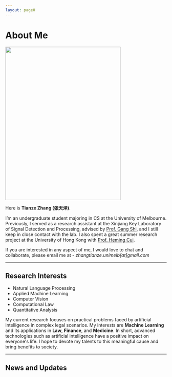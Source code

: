 ```yaml
---
layout: page0
---
```


# About Me

<img src="https://zhangtianze.com/MeJhiPli.png" class="floatpic" width="360" height="480">

Here is **Tianze Zhang (张天泽)**.

I’m an undergraduate student majoring in CS at the University of Melbourne. Previously, I served as a research assistant at the Xinjiang Key Laboratory of Signal Detection and Processing, advised by [Prof. Gang Shi](https://it.xju.edu.cn/info/1144/2113.htm), and I still keep in close contact with the lab. I also spent a great summer research project at the University of Hong Kong with [Prof. Heming Cui](https://www.cs.hku.hk/people/academic-staff/heming).

If you are interested in any aspect of me, I would love to chat and collaborate, please email me at - *zhangtianze.unimelb[at]gmail.com*

---

<!--## Academic Background

- **July 2025 - Future:** The University of Melbourne (BSc, CS)
- **Jan 2023 - June 2025:** Xinjiang Key Laboratory of Signal Detection and Processing(Research assistant)
- **Sep 2022 - June 2024:** Xinjiang University (BSc, CS)(Transfer to UniMelb)
- **July 2023 - Aug 2023:** The University of Hongkong(Summer research)

---
-->

<!--## Academic Milestones-->

<!-- Mar 2024：Very honored to receive the **Offer of Bachelor of Science** from **The University of Melbourne**. -->
<!-- July 2023：Very excited to join a **Summer reasearch** project at **The University of Hong Kong**.-->
<!-- Jan 2023：Very honored to join the **Xinjiang Key Laboratory of Signal Detection and Processing**.-->

<!--## Recommendation

- Recommendation Letter from [Prof. Gang Shi](https://it.xju.edu.cn/info/1144/2113.htm) , Xinjiang University
- Recommendation Letter from [Prof. Heming Cui](https://www.cs.hku.hk/people/academic-staff/heming) , The University of Hongkong.

---
-->

## Research Interests

- Natural Language Processing
- Applied Machine Learning
- Computer Vision
- Computational Law
- Quantitative Analysis

My current research focuses on practical problems faced by artificial intelligence in complex legal scenarios. My interests are **Machine Learning** and its applications in **Law**, **Finance**, and **Medicine**. In short, advanced technologies such as artificial intelligence have a positive impact on everyone's life. I hope to devote my talents to this meaningful cause and bring benefits to society.

---

## News and Updates

<html lang="en">
<head>
    <meta charset="UTF-8">
    <meta name="viewport" content="width=device-width, initial-scale=1.0">
    <title>学术成就时间轴 - 独立版本</title>
    <style>
        /* 独立封装的样式 - 仅影响 .academic-timeline-wrapper 内的元素 */
        .academic-timeline-wrapper {
            --ac-primary: #2c3e50;
            --ac-secondary: #3498db;
            --ac-text-light: #ecf0f1;
            --ac-bg: #fff;
            --ac-gray-light: #f8f9fa;
            --ac-gray: #6c757d;
            --ac-shadow: 0 10px 30px rgba(0,0,0,0.1);
            --ac-shadow-hover: 0 15px 40px rgba(0,0,0,0.15);
            
            font-family: system-ui, -apple-system, BlinkMacSystemFont, 'Segoe UI', sans-serif;
            background: linear-gradient(135deg, #f5f7fa 0%, #e9ecef 100%);
            color: #333;
            overflow: hidden;
            padding: 40px 20px;
            margin: 20px 0;
            border-radius: 12px;
            box-sizing: border-box;
        }

        .academic-timeline-wrapper * {
            box-sizing: border-box;
        }

        /* 主容器 */
        .academic-timeline-wrapper .academic-showcase {
            width: 100%;
            max-width: 900px;
            margin: 0 auto;
            animation: fadeInUp 0.8s ease-out;
        }

        .academic-timeline-wrapper .section-title {
            text-align: center;
            font-size: 36px;
            font-weight: 300;
            margin: 0 0 50px 0;
            color: var(--ac-primary);
            position: relative;
        }

        .academic-timeline-wrapper .section-title::after {
            content: '';
            position: absolute;
            bottom: -15px;
            left: 50%;
            transform: translateX(-50%);
            width: 60px;
            height: 3px;
            background: var(--ac-secondary);
            border-radius: 2px;
        }

        /* 内容容器 - 固定高度325px */
        .academic-timeline-wrapper .carousel-container {
            position: relative;
            height: 325px;
            border-radius: 16px;
            overflow: hidden;
            box-shadow: var(--ac-shadow);
            background: var(--ac-bg);
            display: flex;
        }

        /* 左侧成就展示区 - 70%宽度 */
        .academic-timeline-wrapper .content-panel {
            flex: 0 0 70%;
            position: relative;
            background: var(--ac-bg);
            overflow: hidden;
        }

        .academic-timeline-wrapper .achievement-wrapper {
            position: relative;
            height: 100%;
            display: flex;
            align-items: center;
            justify-content: center;
        }

        .academic-timeline-wrapper .achievement-card {
            position: absolute;
            width: 90%;
            max-width: 600px;
            padding: 35px;
            opacity: 0;
            transform: translateY(30px) scale(0.95);
            transition: all 0.6s cubic-bezier(0.4, 0, 0.2, 1);
            pointer-events: none;
            margin: 0;
        }

        .academic-timeline-wrapper .achievement-card.active {
            opacity: 1;
            transform: translateY(0) scale(1);
            pointer-events: all;
        }

        .academic-timeline-wrapper .achievement-card.prev {
            transform: translateY(-30px) scale(0.95);
        }

        .academic-timeline-wrapper .achievement-card.next {
            transform: translateY(30px) scale(0.95);
        }

        .academic-timeline-wrapper .achievement-date {
            color: var(--ac-secondary);
            font-size: 13px;
            font-weight: 600;
            text-transform: uppercase;
            letter-spacing: 1px;
            margin: 0 0 10px 0;
            display: inline-block;
            position: relative;
            padding-left: 22px;
        }

        .academic-timeline-wrapper .achievement-date::before {
            content: '';
            position: absolute;
            left: 0;
            top: 50%;
            transform: translateY(-50%);
            width: 12px;
            height: 2px;
            background: var(--ac-secondary);
        }

        .academic-timeline-wrapper .achievement-title {
            font-size: 22px;
            font-weight: 700;
            margin: 0 0 15px 0;
            color: var(--ac-primary);
            line-height: 1.3;
        }

        .academic-timeline-wrapper .achievement-description {
            font-size: 14px;
            line-height: 1.6;
            color: #5a6c7d;
            margin: 0 0 20px 0;
        }

        .academic-timeline-wrapper .achievement-tags {
            display: flex;
            flex-wrap: wrap;
            gap: 8px;
            margin: 0;
            padding: 0;
            list-style: none;
        }

        .academic-timeline-wrapper .tag {
            display: inline-block;
            padding: 4px 12px;
            background: rgba(52, 152, 219, 0.1);
            color: var(--ac-secondary);
            border-radius: 16px;
            font-size: 12px;
            font-weight: 500;
            border: 1px solid rgba(52, 152, 219, 0.2);
            transition: all 0.3s ease;
            margin: 0;
        }

        .academic-timeline-wrapper .tag:hover {
            background: var(--ac-secondary);
            color: white;
            transform: translateY(-1px);
            box-shadow: 0 3px 10px rgba(52, 152, 219, 0.3);
        }

        /* 右侧时间轴面板 - 30%宽度 */
        .academic-timeline-wrapper .timeline-panel {
            flex: 0 0 30%;
            background: var(--ac-primary);
            position: relative;
            display: flex;
            align-items: center;
            overflow: hidden;
        }

        .academic-timeline-wrapper .timeline-wrapper {
            width: 100%;
            height: 70%;
            position: relative;
            display: flex;
            flex-direction: column;
            justify-content: center;
            align-items: center;
            padding: 30px 20px;
        }

        .academic-timeline-wrapper .timeline-container {
            position: relative;
            width: 100%;
            height: 100%;
            display: flex;
            flex-direction: column;
            justify-content: center;
            gap: 25px;
            transition: transform 0.6s cubic-bezier(0.4, 0, 0.2, 1);
        }

        .academic-timeline-wrapper .timeline-item {
            position: absolute;
            width: 100%;
            padding-left: 30px;
            cursor: pointer;
            opacity: 0;
            transform: scale(0.8) translateY(0);
            transition: all 0.5s cubic-bezier(0.4, 0, 0.2, 1);
            pointer-events: none;
            margin: 0;
        }

        /* 居中显示的三个位置 */
        .academic-timeline-wrapper .timeline-item.position-prev {
            transform: translateY(-65px) scale(0.85);
            opacity: 0.4;
            pointer-events: all;
        }

        .academic-timeline-wrapper .timeline-item.position-current {
            transform: translateY(0) scale(1);
            opacity: 1;
            pointer-events: all;
        }

        .academic-timeline-wrapper .timeline-item.position-next {
            transform: translateY(65px) scale(0.85);
            opacity: 0.4;
            pointer-events: all;
        }

        .academic-timeline-wrapper .timeline-item::before {
            content: '';
            position: absolute;
            left: 0;
            top: 6px;
            width: 10px;
            height: 10px;
            background: rgba(255, 255, 255, 0.3);
            border-radius: 50%;
            border: 2px solid rgba(255, 255, 255, 0.5);
            transition: all 0.5s ease;
        }

        .academic-timeline-wrapper .timeline-item.position-current::before {
            width: 14px;
            height: 14px;
            background: var(--ac-secondary);
            border-color: var(--ac-bg);
            box-shadow: 0 0 0 3px rgba(52, 152, 219, 0.3);
            top: 3px;
        }

        .academic-timeline-wrapper .timeline-date {
            color: var(--ac-text-light);
            font-weight: 600;
            margin: 0 0 4px 0;
            font-size: 12px;
            transition: all 0.5s ease;
        }

        .academic-timeline-wrapper .timeline-item.position-current .timeline-date {
            font-size: 14px;
        }

        .academic-timeline-wrapper .timeline-title {
            color: rgba(255, 255, 255, 0.7);
            font-size: 11px;
            line-height: 1.3;
            transition: all 0.5s ease;
            margin: 0;
        }

        .academic-timeline-wrapper .timeline-item.position-current .timeline-title {
            color: rgba(255, 255, 255, 0.9);
            font-size: 12px;
        }

        /* 连接线 */
        .academic-timeline-wrapper .timeline-line {
            position: absolute;
            left: 35px;
            top: 50%;
            transform: translateY(-50%);
            width: 2px;
            height: 130px;
            background: linear-gradient(to bottom,
            transparent 0%,
            rgba(255,255,255,0.2) 30%,
            rgba(52,152,219,0.5) 50%,
            rgba(255,255,255,0.2) 70%,
            transparent 100%);
            pointer-events: none;
        }

        /* 导航控制 */
        .academic-timeline-wrapper .nav-controls {
            position: absolute;
            bottom: 30px;
            left: 50%;
            transform: translateX(-50%);
            display: flex;
            align-items: center;
            gap: 25px;
            z-index: 10;
        }

        .academic-timeline-wrapper .nav-button {
            width: 40px;
            height: 40px;
            border-radius: 50%;
            background: rgba(255, 255, 255, 0.95);
            border: none;
            box-shadow: 0 3px 12px rgba(0, 0, 0, 0.1);
            cursor: pointer;
            display: flex;
            align-items: center;
            justify-content: center;
            transition: all 0.3s ease;
            font-size: 16px;
            color: var(--ac-gray);
            padding: 0;
            margin: 0;
        }

        .academic-timeline-wrapper .nav-button:hover:not(:disabled) {
            transform: translateY(-2px);
            box-shadow: 0 5px 16px rgba(0, 0, 0, 0.15);
            background: white;
            color: var(--ac-secondary);
        }

        .academic-timeline-wrapper .nav-button:disabled {
            opacity: 0.3;
            cursor: not-allowed;
        }

        .academic-timeline-wrapper .progress-counter {
            font-size: 13px;
            color: var(--ac-gray);
            font-weight: 500;
            background: white;
            padding: 6px 16px;
            border-radius: 16px;
            box-shadow: 0 2px 8px rgba(0, 0, 0, 0.05);
            margin: 0;
        }

        .academic-timeline-wrapper .current-number {
            color: var(--ac-secondary);
            font-weight: 700;
            font-size: 14px;
        }

        /* 边缘渐变效果 */
        .academic-timeline-wrapper .timeline-panel::before,
        .academic-timeline-wrapper .timeline-panel::after {
            content: '';
            position: absolute;
            left: 0;
            right: 0;
            height: 60px;
            pointer-events: none;
            z-index: 1;
        }

        .academic-timeline-wrapper .timeline-panel::before {
            top: 0;
            background: linear-gradient(to bottom, var(--ac-primary) 0%, transparent 100%);
        }

        .academic-timeline-wrapper .timeline-panel::after {
            bottom: 0;
            background: linear-gradient(to top, var(--ac-primary) 0%, transparent 100%);
        }

        /* 响应式设计 */
        @media (max-width: 768px) {
            .academic-timeline-wrapper .academic-showcase {
                width: 95%;
            }

            .academic-timeline-wrapper .carousel-container {
                height: 325px;
                flex-direction: column;
            }

            .academic-timeline-wrapper .content-panel {
                flex: 0 0 65%;
                min-height: auto;
            }

            .academic-timeline-wrapper .timeline-panel {
                flex: 0 0 35%;
                width: 100%;
                height: auto;
            }

            .academic-timeline-wrapper .achievement-card {
                padding: 25px;
            }

            .academic-timeline-wrapper .achievement-title {
                font-size: 20px;
            }

            .academic-timeline-wrapper .timeline-wrapper {
                flex-direction: row;
                height: 100%;
                padding: 15px;
            }

            .academic-timeline-wrapper .timeline-container {
                flex-direction: row;
            }

            .academic-timeline-wrapper .timeline-item.position-prev {
                transform: translateX(-100px) scale(0.85);
            }

            .academic-timeline-wrapper .timeline-item.position-current {
                transform: translateX(0) scale(1);
            }

            .academic-timeline-wrapper .timeline-item.position-next {
                transform: translateX(100px) scale(0.85);
            }

            .academic-timeline-wrapper .timeline-line {
                display: none;
            }

            .academic-timeline-wrapper .nav-controls {
                bottom: 15px;
            }
        }

        /* 加载动画 */
        @keyframes fadeInUp {
            from {
                opacity: 0;
                transform: translateY(20px);
            }
            to {
                opacity: 1;
                transform: translateY(0);
            }
        }
    </style>
</head>
<body>
<div class="academic-timeline-wrapper">
    <div class="academic-showcase">
        <div class="carousel-container">
            <!-- 左侧内容面板 - 70% -->
            <div class="content-panel">
                <div class="achievement-wrapper">
                    <div class="achievement-card active" data-index="0">
                        <div class="achievement-date">2025-03</div>
                        <h3 class="achievement-title">Paper Acceptance</h3>
                        <p class="achievement-description">
                            Our Work--SWR-BIDeN: An Improved BIDeN Model for Severe Weather Removal in Image Processing was accepted by IJCNN2025
                        </p>
                        <div class="achievement-tags">
                            <span class="tag">CCF-C</span>
                            <span class="tag">AI</span>
                            <span class="tag">IJCNN2025</span>
                        </div>
                    </div>

                    <div class="achievement-card" data-index="1">
                        <div class="achievement-date">2025-04</div>
                        <h3 class="achievement-title">Paper Acceptance</h3>
                        <p class="achievement-description">
                            Our Work--LightDrone-YOLO: A Novel Lightweight and Efficient Object Detection Network for Unmanned Aerial Vehicles was accepted by ICIC2025
                        </p>
                        <div class="achievement-tags">
                            <span class="tag">CCF-C</span>
                            <span class="tag">AI</span>
                            <span class="tag">ICIC2025</span>
                        </div>
                    </div>

                    <div class="achievement-card" data-index="2">
                        <div class="achievement-date">2025-04</div>
                        <h3 class="achievement-title">Paper Acceptance</h3>
                        <p class="achievement-description">
                            Our Work--Lightweight Remote Sensing Image Change Detection Based on Global Feature Fusion was accepted by ICIC2025
                        </p>
                        <div class="achievement-tags">
                            <span class="tag">CCF-C</span>
                            <span class="tag">AI</span>
                            <span class="tag">ICIC2025</span>
                        </div>
                    </div>

                    <div class="achievement-card" data-index="3">
                        <div class="achievement-date">2025-04</div>
                        <h3 class="achievement-title">Paper Acceptance</h3>
                        <p class="achievement-description">
                            Our Work--GlintNet: A Lightweight Global-Local Integration Network with Spatial-Channel Mixed Attention for ReID was accepted by ICIC2025
                        </p>
                        <div class="achievement-tags">
                            <span class="tag">CCF-C</span>
                            <span class="tag">AI</span>
                            <span class="tag">ICIC2025</span>
                        </div>
                    </div>
                </div>
            </div>

            <!-- 右侧时间轴面板 - 30% -->
            <div class="timeline-panel">
                <div class="timeline-line"></div>
                <div class="timeline-wrapper">
                    <div class="timeline-container" id="timelineContainer">
                        <!-- 时间轴项目将通过JavaScript动态生成 -->
                    </div>
                </div>
            </div>
        </div>

        <!-- 导航控制 -->
        <div class="nav-controls">
            <button class="nav-button" id="prevBtn">
                <svg width="16" height="16" viewBox="0 0 24 24" fill="none" stroke="currentColor" stroke-width="2.5">
                    <path d="M15 18l-6-6 6-6"/>
                </svg>
            </button>
            <div class="progress-counter">
                <span class="current-number" id="currentNum">1</span> / <span id="totalNum">4</span>
            </div>
            <button class="nav-button" id="nextBtn">
                <svg width="16" height="16" viewBox="0 0 24 24" fill="none" stroke="currentColor" stroke-width="2.5">
                    <path d="M9 18l6-6-6-6"/>
                </svg>
            </button>
        </div>
    </div>
</div>

<script>
    (function() {
        // 使用立即执行函数避免全局变量污染
        
        // 时间轴数据
        const timelineData = [
            { date: '2025-03', title: 'Our work was accepted by IJCNN2025' },
            { date: '2025-04', title: 'Our work was accepted by ICIC2025' },
            { date: '2025-04', title: 'Our work was accepted by ICIC2025' },
            { date: '2025-04', title: 'Our work was accepted by ICIC2025' }
        ];

        // 初始化变量 - 使用容器内的元素查询
        let currentIndex = 0;
        const wrapper = document.querySelector('.academic-timeline-wrapper');
        const achievementCards = wrapper.querySelectorAll('.achievement-card');
        const timelineContainer = wrapper.querySelector('#timelineContainer');
        const prevBtn = wrapper.querySelector('#prevBtn');
        const nextBtn = wrapper.querySelector('#nextBtn');
        const currentNum = wrapper.querySelector('#currentNum');
        const totalNum = wrapper.querySelector('#totalNum');
        const totalItems = achievementCards.length;

        // 设置总数
        totalNum.textContent = totalItems;

        // 创建时间轴项目
        function createTimelineItems() {
            timelineData.forEach((item, index) => {
                const timelineItem = document.createElement('div');
                timelineItem.className = 'timeline-item';
                timelineItem.setAttribute('data-index', index);

                timelineItem.innerHTML = `
                    <div class="timeline-date">${item.date}</div>
                    <div class="timeline-title">${item.title}</div>
                `;

                timelineItem.addEventListener('click', () => {
                    goToIndex(index);
                });

                timelineContainer.appendChild(timelineItem);
            });
        }

        // 更新时间轴位置
        function updateTimelinePositions() {
            const items = timelineContainer.querySelectorAll('.timeline-item');

            items.forEach((item, index) => {
                item.classList.remove('position-prev', 'position-current', 'position-next');

                if (index === currentIndex - 1 && index >= 0) {
                    item.classList.add('position-prev');
                } else if (index === currentIndex) {
                    item.classList.add('position-current');
                } else if (index === currentIndex + 1 && index < totalItems) {
                    item.classList.add('position-next');
                }
            });
        }

        // 更新显示状态
        function updateDisplay(index) {
            // 更新成就卡片
            achievementCards.forEach((card, i) => {
                card.classList.remove('active', 'prev', 'next');
                if (i === index) {
                    card.classList.add('active');
                } else if (i < index) {
                    card.classList.add('prev');
                } else {
                    card.classList.add('next');
                }
            });

            // 更新时间轴
            updateTimelinePositions();

            // 更新进度数字
            currentNum.textContent = index + 1;

            // 更新按钮状态
            prevBtn.disabled = index === 0;
            nextBtn.disabled = index === totalItems - 1;
        }

        // 切换到指定索引
        function goToIndex(index) {
            if (index >= 0 && index < totalItems) {
                currentIndex = index;
                updateDisplay(currentIndex);
            }
        }

        // 上一个
        function goPrev() {
            if (currentIndex > 0) {
                goToIndex(currentIndex - 1);
            }
        }

        // 下一个
        function goNext() {
            if (currentIndex < totalItems - 1) {
                goToIndex(currentIndex + 1);
            }
        }

        // 事件监听器
        prevBtn.addEventListener('click', goPrev);
        nextBtn.addEventListener('click', goNext);

        // 键盘控制 - 只在元素获得焦点时才响应
        wrapper.addEventListener('keydown', (e) => {
            if (e.key === 'ArrowLeft' || e.key === 'ArrowUp') {
                e.preventDefault();
                goPrev();
            } else if (e.key === 'ArrowRight' || e.key === 'ArrowDown') {
                e.preventDefault();
                goNext();
            } else if (e.key >= '1' && e.key <= '9') {
                const num = parseInt(e.key) - 1;
                if (num < totalItems) {
                    goToIndex(num);
                }
            }
        });

        // 使wrapper可以获得焦点
        wrapper.setAttribute('tabindex', '0');

        // 鼠标滚轮控制 - 仅在容器内部
        let isScrolling = false;
        const carouselContainer = wrapper.querySelector('.carousel-container');

        carouselContainer.addEventListener('wheel', (e) => {
            e.preventDefault();
            if (!isScrolling) {
                isScrolling = true;
                if (e.deltaY > 0) {
                    goNext();
                } else {
                    goPrev();
                }
                setTimeout(() => {
                    isScrolling = false;
                }, 600);
            }
        });

        // 触摸滑动支持
        let touchStartX = 0;
        let touchStartY = 0;
        let touchEndX = 0;
        let touchEndY = 0;

        carouselContainer.addEventListener('touchstart', (e) => {
            touchStartX = e.touches[0].clientX;
            touchStartY = e.touches[0].clientY;
        });

        carouselContainer.addEventListener('touchmove', (e) => {
            touchEndX = e.touches[0].clientX;
            touchEndY = e.touches[0].clientY;
        });

        carouselContainer.addEventListener('touchend', () => {
            const diffX = touchStartX - touchEndX;
            const diffY = touchStartY - touchEndY;
            const threshold = 50;

            if (Math.abs(diffX) > Math.abs(diffY)) {
                // 水平滑动
                if (diffX > threshold) {
                    goNext();
                } else if (diffX < -threshold) {
                    goPrev();
                }
            } else {
                // 垂直滑动
                if (diffY > threshold) {
                    goNext();
                } else if (diffY < -threshold) {
                    goPrev();
                }
            }
        });

        // 窗口大小改变时调整
        window.addEventListener('resize', () => {
            updateTimelinePositions();
        });

        // 添加平滑过渡
        function smoothTransition() {
            const items = timelineContainer.querySelectorAll('.timeline-item');
            items.forEach((item) => {
                item.style.transition = 'all 0.5s cubic-bezier(0.4, 0, 0.2, 1)';
            });
        }

        // 添加悬停效果
        achievementCards.forEach(card => {
            card.addEventListener('mouseenter', () => {
                if (card.classList.contains('active')) {
                    card.style.transform = 'translateY(0) scale(1.02)';
                }
            });

            card.addEventListener('mouseleave', () => {
                if (card.classList.contains('active')) {
                    card.style.transform = 'translateY(0) scale(1)';
                }
            });
        });

        // 页面可见性改变时的处理
        document.addEventListener('visibilitychange', () => {
            if (!document.hidden) {
                smoothTransition();
            }
        });

        // 初始化
        createTimelineItems();
        updateDisplay(0);
        smoothTransition();

        // 预加载动画
        setTimeout(() => {
            wrapper.querySelector('.academic-showcase').style.opacity = '1';
        }, 100);

    })();
</script>
</body>
</html>
